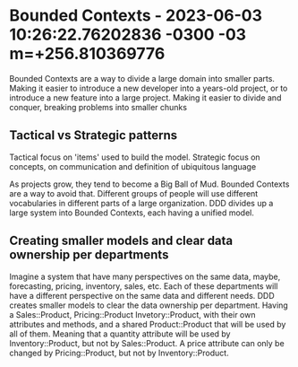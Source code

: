 # Bounded Contexts - 2023-06-03 10:26:22.76202836 -0300 -03 m=+256.810369776

Bounded Contexts are a way to divide a large domain into smaller parts.
Making it easier to introduce a new developer into a years-old project,
or to introduce a new feature into a large project. Making it easier to
divide and conquer, breaking problems into smaller chunks

## Tactical vs Strategic patterns

Tactical focus on 'items' used to build the model. Strategic
focus on concepts, on communication and definition of ubiquitous language

As projects grow, they tend to become a Big Ball of Mud. Bounded Contexts
are a way to avoid that. Different groups of people will use different
vocabularies in different parts of a large organization. DDD divides up
a large system into Bounded Contexts, each having a unified model.

## Creating smaller models and clear data ownership per departments

Imagine a system that have many perspectives on the same data, maybe, forecasting,
pricing, inventory, sales, etc. Each of these departments will have a different
perspective on the same data and different needs. DDD creates smaller models
to clear the data ownership per department. Having a Sales::Product, Pricing::Product
Invetory::Product, with their own attributes and methods, and a shared
Product::Product that will be used by all of them. Meaning that a quantity
attribute will be used by Inventory::Product, but not by Sales::Product.
A price attribute can only be changed by Pricing::Product, but not by
Inventory::Product.


